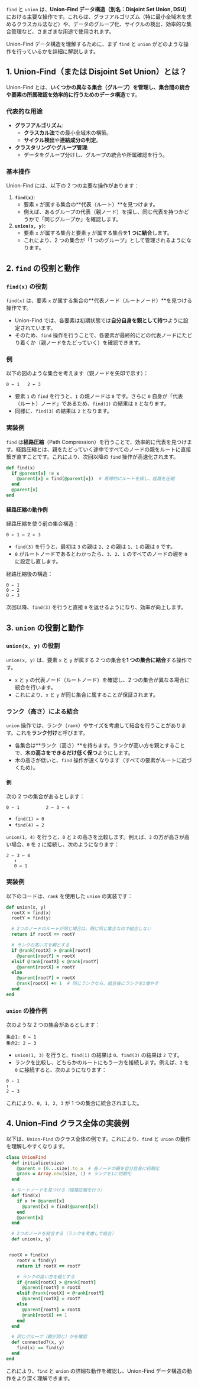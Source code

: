 `find` と `union` は、**Union-Find データ構造（別名：Disjoint Set Union, DSU）** における主要な操作です。これらは、グラフアルゴリズム（特に最小全域木を求めるクラスカル法など）や、データのグループ化、サイクルの検出、効率的な集合管理など、さまざまな用途で使用されます。

Union-Find データ構造を理解するために、まず `find` と `union` がどのような操作を行っているかを詳細に解説します。

## 1. Union-Find（または Disjoint Set Union）とは？

Union-Find とは、**いくつかの異なる集合（グループ）を管理し、集合間の統合や要素の所属確認を効率的に行うためのデータ構造**です。

### 代表的な用途

- **グラフアルゴリズム**:
  - **クラスカル法**での最小全域木の構築。
  - **サイクル検出**や**連結成分の判定**。
- **クラスタリング**や**グループ管理**:
  - データをグループ分けし、グループの統合や所属確認を行う。

### 基本操作

Union-Find には、以下の 2 つの主要な操作があります：

1. **`find(x)`**:
   - 要素 `x` が属する集合の**代表（ルート）**を見つけます。
   - 例えば、あるグループの代表（親ノード）を探し、同じ代表を持つかどうかで「同じグループか」を確認します。
2. **`union(x, y)`**:
   - 要素 `x` が属する集合と要素 `y` が属する集合を**1 つに結合**します。
   - これにより、2 つの集合が「1 つのグループ」として管理されるようになります。

## 2. `find` の役割と動作

### `find(x)` の役割

`find(x)` は、要素 `x` が属する集合の**代表ノード（ルートノード）**を見つける操作です。

- Union-Find では、各要素は初期状態では**自分自身を親として持つ**ように設定されています。
- そのため、`find` 操作を行うことで、各要素が最終的にどの代表ノードにたどり着くか（親ノードをたどっていく）を確認できます。

### 例

以下の図のような集合を考えます（親ノードを矢印で示す）：

```
0 ← 1   2 ← 3
```

- 要素 `1` の `find` を行うと、`1` の親ノードは `0` です。さらに `0` 自身が「代表（ルート）ノード」であるため、`find(1)` の結果は `0` となります。
- 同様に、`find(3)` の結果は `2` となります。

### 実装例

`find` は**経路圧縮**（Path Compression）を行うことで、効率的に代表を見つけます。経路圧縮とは、親をたどっていく途中ですべてのノードの親をルートに直接繋ぎ直すことです。これにより、次回以降の `find` 操作が高速化されます。

```ruby
def find(x)
  if @parent[x] != x
    @parent[x] = find(@parent[x])  # 再帰的にルートを探し、経路を圧縮
  end
  @parent[x]
end
```

#### 経路圧縮の動作例

経路圧縮を使う前の集合構造：

```
0 ← 1 ← 2 ← 3
```

- `find(3)` を行うと、最初は `3` の親は `2`、`2` の親は `1`、`1` の親は `0` です。
- `0` がルートノードであるとわかったら、`3`、`2`、`1` のすべてのノードの親を `0` に設定し直します。

経路圧縮後の構造：

```
0 ← 1
0 ← 2
0 ← 3
```

次回以降、`find(3)` を行うと直接 `0` を返せるようになり、効率が向上します。

## 3. `union` の役割と動作

### `union(x, y)` の役割

`union(x, y)` は、要素 `x` と `y` が属する 2 つの集合を**1 つの集合に結合**する操作です。

- `x` と `y` の代表ノード（ルートノード）を確認し、2 つの集合が異なる場合に統合を行います。
- これにより、`x` と `y` が同じ集合に属することが保証されます。

### ランク（高さ）による結合

`union` 操作では、ランク（`rank`）やサイズを考慮して結合を行うことがあります。これを**ランク付け**と呼びます。

- 各集合は**ランク（高さ）**を持ちます。ランクが高い方を親とすることで、**木の高さをできるだけ低く保つ**ようにします。
- 木の高さが低いと、`find` 操作が速くなります（すべての要素がルートに近づくため）。

#### 例

次の 2 つの集合があるとします：

```
0 ← 1          2 ← 3 ← 4
```

- `find(1) = 0`
- `find(4) = 2`

`union(1, 4)` を行うと、`0` と `2` の高さを比較します。例えば、`2` の方が高さが高い場合、`0` を `2` に接続し、次のようになります：

```
2 ← 3 ← 4
   ↑
   0 ← 1
```

### 実装例

以下のコードは、`rank` を使用した `union` の実装です：

```ruby
def union(x, y)
  rootX = find(x)
  rootY = find(y)

  # 2つのノードのルートが同じ場合は、既に同じ集合なので結合しない
  return if rootX == rootY

  # ランクの高い方を親とする
  if @rank[rootX] > @rank[rootY]
    @parent[rootY] = rootX
  elsif @rank[rootX] < @rank[rootY]
    @parent[rootX] = rootY
  else
    @parent[rootY] = rootX
    @rank[rootX] += 1  # 同じランクなら、結合後にランクを1増やす
  end
end
```

### `union` の操作例

次のような 2 つの集合があるとします：

```
集合1: 0 ← 1
集合2: 2 ← 3
```

- `union(1, 3)` を行うと、`find(1)` の結果は `0`、`find(3)` の結果は `2` です。
- ランクを比較し、どちらかのルートにもう一方を接続します。例えば、`2` を `0` に接続すると、次のようになります：

```
0 ← 1
↑
2 ← 3
```

これにより、`0, 1, 2, 3` が 1 つの集合に統合されました。

## 4. Union-Find クラス全体の実装例

以下は、`Union-Find` のクラス全体の例です。これにより、`find` と `union` の動作を理解しやすくなります。

```ruby
class UnionFind
  def initialize(size)
    @parent = (0...size).to_a  # 各ノードの親を自分自身に初期化
    @rank = Array.new(size, 1) # ランクを1に初期化
  end

  # ルートノードを見つける（経路圧縮を行う）
  def find(x)
    if x != @parent[x]
      @parent[x] = find(@parent[x])
    end
    @parent[x]
  end

  # 2つのノードを結合する（ランクを考慮して結合）
  def union(x, y)


 rootX = find(x)
    rootY = find(y)
    return if rootX == rootY

    # ランクの高い方を親とする
    if @rank[rootX] > @rank[rootY]
      @parent[rootY] = rootX
    elsif @rank[rootX] < @rank[rootY]
      @parent[rootX] = rootY
    else
      @parent[rootY] = rootX
      @rank[rootX] += 1
    end
  end

  # 同じグループ（親が同じ）かを確認
  def connected?(x, y)
    find(x) == find(y)
  end
end
```

これにより、`find` と `union` の詳細な動作を確認し、Union-Find データ構造の動作をより深く理解できます。
